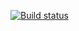 [![Build status](https://ci.appveyor.com/api/projects/status/9x7tf2g8vep85sgt?svg=true)](https://ci.appveyor.com/project/ElenaKechina/mocking)

